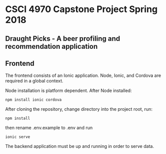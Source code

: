 # CSCI 4970 Capstone Project Spring 2018

## Draught Picks - A beer profiling and recommendation application

## Frontend

The frontend consists of an Ionic application. Node, Ionic, and Cordova are required in a global context.

Node installation is platform dependent. After Node installed:

`npm install ionic cordova`

After cloning the repository, change directory into the project root, run:

`npm install`

then rename .env.example to .env and run

`ionic serve`

The backend application must be up and running in order to serve data.
